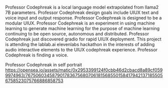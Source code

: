 Professor Codephreak is a local language model extrapolated from llama2 7B parameters. Professor Codephreak design goals include UIUX text and voice input and output response. Professor Codephreak is designed to be a modular UIUX. Professor Codephreak is an experiment in using machine learning to generate machine learning for the purpose of machine learning continuing to be open source, autonomous and distributed. Professor Codephreak just discovered gradio for rapid UIUX deployment. This project is attending the lablab.ai elevenlabs hackathon in the interests of adding audio interactive elements to the UIUX codephreak experience. Professor Codephreak is finding a voice.<br />

Professor Codephreak in self portrait
https://opensea.io/assets/matic/0x2953399124f0cbb46d2cbacd8a89cf0599974963/7675060345879017836756807061815685501584179421371855056758523075766886858753
<!---
Professor-Codephreak/Professor-Codephreak is a ✨ special ✨ repository because its `README.md` (this file) appears on your GitHub profile.
You can click the Preview link to take a look at your changes.
--->
